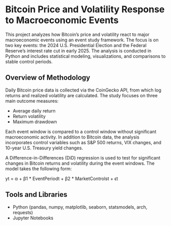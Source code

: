 # Bitcoin Price and Volatility Response to Macroeconomic Events

This project analyzes how Bitcoin’s price and volatility react to major macroeconomic events using an event study framework. The focus is on two key events: the 2024 U.S. Presidential Election and the Federal Reserve’s interest rate cut in early 2025. The analysis is conducted in Python and includes statistical modeling, visualizations, and comparisons to stable control periods.

## Overview of Methodology
Daily Bitcoin price data is collected via the CoinGecko API, from which log returns and realized volatility are calculated. The study focuses on three main outcome measures:
- Average daily return
- Return volatility
- Maximum drawdown

Each event window is compared to a control window without significant macroeconomic activity. In addition to Bitcoin data, the analysis incorporates control variables such as S&P 500 returns, VIX changes, and 10-year U.S. Treasury yield changes.

A Difference-in-Differences (DiD) regression is used to test for significant changes in Bitcoin returns and volatility during the event windows. The model takes the following form:

yt = α + β1 * EventPeriodt + β2 * MarketControlst + ϵt

## Tools and Libraries
- Python (pandas, numpy, matplotlib, seaborn, statsmodels, arch, requests)
- Jupyter Notebooks

